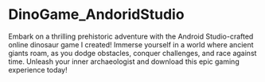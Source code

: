 # DinoGame_AndoridStudio
Embark on a thrilling prehistoric adventure with the Android Studio-crafted online dinosaur game I created! Immerse yourself in a world where ancient giants roam, as you dodge obstacles, conquer challenges, and race against time. Unleash your inner archaeologist and download this epic gaming experience today!
